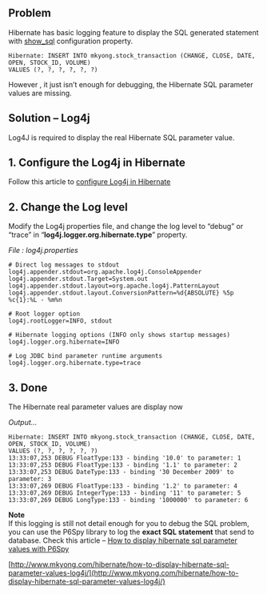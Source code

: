 ## Problem

Hibernate has basic logging feature to display the SQL generated statement with [show_sql](http://www.mkyong.com/hibernate/hibernate-display-generated-sql-to-console-show_sql-format_sql-and-use_sql_comments/) configuration property.

    Hibernate: INSERT INTO mkyong.stock_transaction (CHANGE, CLOSE, DATE, OPEN, STOCK_ID, VOLUME)
    VALUES (?, ?, ?, ?, ?, ?)

However , it just isn’t enough for debugging, the Hibernate SQL parameter values are missing.

## Solution – Log4j

Log4J is required to display the real Hibernate SQL parameter value.

## 1\. Configure the Log4j in Hibernate

Follow this article to [configure Log4j in Hibernate](http://www.mkyong.com/hibernate/how-to-configure-log4j-in-hibernate-project/)

## 2\. Change the Log level

Modify the Log4j properties file, and change the log level to “debug” or “trace” in “**log4j.logger.org.hibernate.type**” property.

_File : log4j.properties_

    # Direct log messages to stdout
    log4j.appender.stdout=org.apache.log4j.ConsoleAppender
    log4j.appender.stdout.Target=System.out
    log4j.appender.stdout.layout=org.apache.log4j.PatternLayout
    log4j.appender.stdout.layout.ConversionPattern=%d{ABSOLUTE} %5p %c{1}:%L - %m%n

    # Root logger option
    log4j.rootLogger=INFO, stdout

    # Hibernate logging options (INFO only shows startup messages)
    log4j.logger.org.hibernate=INFO

    # Log JDBC bind parameter runtime arguments
    log4j.logger.org.hibernate.type=trace

## 3\. Done

The Hibernate real parameter values are display now

_Output…_

    Hibernate: INSERT INTO mkyong.stock_transaction (CHANGE, CLOSE, DATE, OPEN, STOCK_ID, VOLUME)
    VALUES (?, ?, ?, ?, ?, ?)
    13:33:07,253 DEBUG FloatType:133 - binding '10.0' to parameter: 1
    13:33:07,253 DEBUG FloatType:133 - binding '1.1' to parameter: 2
    13:33:07,253 DEBUG DateType:133 - binding '30 December 2009' to parameter: 3
    13:33:07,269 DEBUG FloatType:133 - binding '1.2' to parameter: 4
    13:33:07,269 DEBUG IntegerType:133 - binding '11' to parameter: 5
    13:33:07,269 DEBUG LongType:133 - binding '1000000' to parameter: 6

**Note**  
If this logging is still not detail enough for you to debug the SQL problem, you can use the P6Spy library to log the **exact SQL statement** that send to database. Check this article – [How to display hibernate sql parameter values with P6Spy](http://www.mkyong.com/hibernate/how-to-display-hibernate-sql-parameter-values-solution/)

[http://www.mkyong.com/hibernate/how-to-display-hibernate-sql-parameter-values-log4j/](http://www.mkyong.com/hibernate/how-to-display-hibernate-sql-parameter-values-log4j/)
